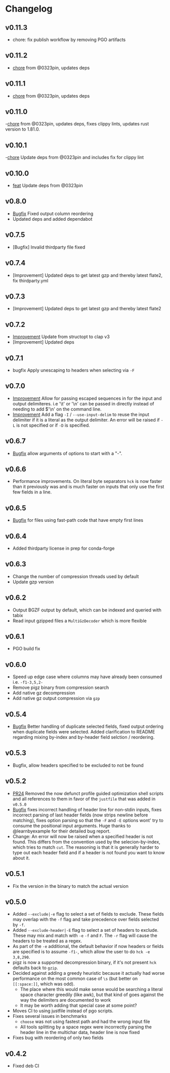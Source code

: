 # Changelog

## v0.11.3

- chore: fix publish workflow by removing PGO artifacts

## v0.11.2

- [chore](https://github.com/sstadick/hck/pull/94) from @0323pin, updates deps

## v0.11.1

- [chore](https://github.com/sstadick/hck/pull/92) from @0323pin, updates deps

## v0.11.0

-[chore](https://github.com/sstadick/hck/pull/91) from @0323pin, updates deps, fixes clippy lints, updates rust version to 1.81.0.

## v0.10.1

-[chore](https://github.com/sstadick/hck/pull/86) Update deps from @0323pin and includes fix for clippy lint

## v0.10.0

- [feat](https://github.com/sstadick/hck/pull/84) Update deps from @0323pin

## v0.8.0

- [Bugfix](https://github.com/sstadick/hck/issues/59) Fixed output column reordering
- Updated deps and added dependabot

## v0.7.5

- [Bugfix] Invalid thirdparty file fixed

## v0.7.4

- [Improvement] Updated deps to get latest gzp and thereby latest flate2, fix thirdparty.yml

## v0.7.3

- [Improvement] Updated deps to get latest gzp and thereby latest flate2

## v0.7.2

- [Improvement](https://github.com/sstadick/hck/pull/51) Update from structopt to clap v3
- [Improvement] Updated deps

## v0.7.1

- bugfix Apply unescaping to headers when selecting via `-F`

## v0.7.0

- [Improvement](https://github.com/sstadick/hck/issues/46#issuecomment-974189408) Allow for passing escaped sequences in for the input and output delimiteres. i.e '\t' or '\n' can be passed in directly instead of needing to add $'\n' on the command line.
- [Improvement](https://github.com/sstadick/hck/issues/46#issuecomment-974189408) Add a flag `-I` / `--use-input-delim` to reuse the input delimiter if it is a literal as the output delimiter. An error will be raised if `-L` is not specified or if `-D` is specified.

## v0.6.7

- [Bugfix](https://github.com/sstadick/hck/issues/44) allow arguments of options to start with a "-".

## v0.6.6

- Performance improvements. On literal byte separators `hck` is now faster than it previously was and is much faster on inputs that only use the first few fields in a line.

## v0.6.5

- [Bugfix](https://github.com/sstadick/hck/issues/38) for files using fast-path code that have empty first lines

## v0.6.4

- Added thirdparty license in prep for conda-forge

## v0.6.3

- Change the number of compression threads used by default
- Update gzp version

## v0.6.2

- Output BGZF output by default, which can be indexed and queried with tabix
- Read input gzipped files a `MultiGzDecoder` which is more flexible

## v0.6.1

- PGO build fix

## v0.6.0

- Speed up edge case where columns may have already been consumed i.e. `-f1-3,5,2-`
- Remove pigz binary from compression search
- Add native gz decompression
- Add native gz output compression via `gzp`

## v0.5.4

- [Bugfix](https://github.com/sstadick/hck/issues/30) Better handling of duplicate selected fields, fixed output ordering when duplicate fields were selected. Added clarification to README regarding mixing by-index and by-header field selction / reordering.

## v0.5.3

- Bugfix, allow headers specified to be excluded to not be found

## v0.5.2

- [PR24](https://github.com/sstadick/hck/pull/24) Removed the now defunct profile guided optimization shell scripts and all references to them in favor of the `justfile` that was added in `v0.5.0`
- [Bugfix](https://github.com/sstadick/hck/issues/26) fixes incorrect handling of header line for non-stdin inputs, fixes incorrect parsing of last header fields (now strips newline before matching), fixes option parsing so that the `-F` and `-E` options wont' try to consume the positional input arguments. Huge thanks to @learnbyexample for their detailed bug report.
- Change: An error will now be raised when a specified header is not found. This differs from the convention used by the selecion-by-index, which tries to match `cut`. The reasoning is that it is generally harder to type out each header field and if a header is not found you want to know about it.

## v0.5.1

- Fix the version in the binary to match the actual version

## v0.5.0

- Added `--exclude|-e` flag to select a set of fields to exclude. These fields may overlap with the `-f` flag and take precedence over fields selected by `-f`.
- Added `--exclude-header|-E` flag to select a set of headers to exclude. These may mix and match with `-e` `-f` and `F`. The `-r` flag will cause the headers to be treated as a regex.
- As part of the `-e` additional, the default behavior if now headers or fields are specified is to assume `-f1-`, which allow the user to do `hck -e 3,8,290`.
- pigz is now a supported decompression binary, if it's not present `hck` defaults back to `gzip`.
- Decided against adding a greedy heuristic because it actually had worse performance on the most common case of `\s` (but better on `[[:space:]]`, which was odd).
  - The place where this would make sense would be searching a literal space character greedily (like awk), but that kind of goes against the way the delimiters are documented to work
  - It may be worth adding that special case at some point?
- Moves CI to using justfile instead of pgo scripts.
- Fixes several issues in benchmarks
  - `choose` was not using fastest path and had the wrong input file
  - All tools splitting by a space regex were incorrectly parsing the header line in the multichar data, header line is now fixed
- Fixes bug with reordering of only two fields

## v0.4.2

- Fixed deb CI
